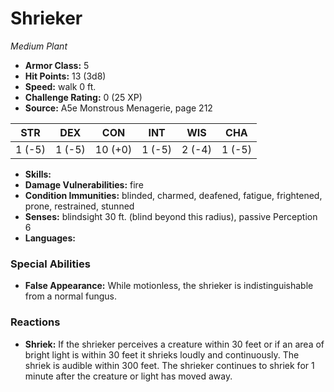 # Shrieker

*Medium* *Plant*

- **Armor Class:** 5
- **Hit Points:** 13 (3d8)
- **Speed:** walk 0 ft.
- **Challenge Rating:** 0 (25 XP)
- **Source:** A5e Monstrous Menagerie, page 212

| STR | DEX | CON | INT | WIS | CHA |
| --- | --- | --- | --- | --- | --- |
| 1 (-5) | 1 (-5) | 10 (+0) | 1 (-5) | 2 (-4) | 1 (-5) |

- **Skills:** 
- **Damage Vulnerabilities:** fire
- **Condition Immunities:** blinded, charmed, deafened, fatigue, frightened, prone, restrained, stunned
- **Senses:** blindsight 30 ft. (blind beyond this radius), passive Perception 6
- **Languages:** 

### Special Abilities

- **False Appearance:** While motionless, the shrieker is indistinguishable from a normal fungus.

### Reactions

- **Shriek:** If the shrieker perceives a creature within 30 feet  or if an area of bright light is within 30 feet  it shrieks loudly and continuously. The shriek is audible within 300 feet. The shrieker continues to shriek for 1 minute after the creature or light has moved away.


